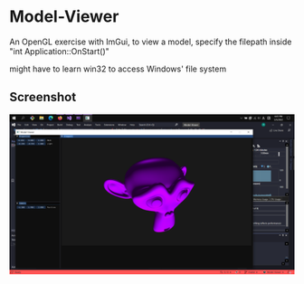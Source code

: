 # Model-Viewer

An OpenGL exercise with ImGui, to view a model, specify the filepath inside "int Application::OnStart()"

might have to learn win32 to access Windows' file system


## Screenshot
![alt text](https://github.com/1ByteCookie/Model-Viewer/blob/master/screentshots/screenshot.png)
